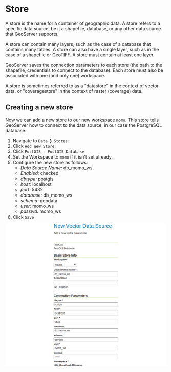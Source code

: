 # Store

A store is the name for a container of geographic data. A store refers to a
specific data source, be it a shapefile, database, or any other data source that
GeoServer supports.

A store can contain many layers, such as the case of a database that contains
many tables. A store can also have a single layer, such as in the case of a
shapefile or GeoTIFF. A store must contain at least one layer.

GeoServer saves the connection parameters to each store (the path to the
shapefile, credentials to connect to the database). Each store must also be
associated with one (and only one) workspace.

A store is sometimes referred to as a "datastore" in the context of vector
data, or "coveragestore" in the context of raster (coverage) data.

## Creating a new store

Now we can add a new store to our new workspace `momo`. This store tells
GeoServer how to connect to the data source, in our case the PostgreSQL
database.

1. Navigate to `Data` &#10093; `Stores`.
2. Click `Add new Store`.
3. Click `PostGIS - PostGIS Database`
4. Set the Workspace to `momo` if it isn't set already.
5. Configure the new store as follows:
    * *Data Source Name:* db_momo_ws
    * *Enabled:* checked
    * *dbtype:* postgis
    * *host:* localhost
    * *port:* 5432
    * *database:* db_momo_ws
    * *schema:* geodata
    * *user:* momo_ws
    * *passwd:* momo_ws
6. Click `Save`

![Add new store](../../../assets/configure_vector_store.png)
